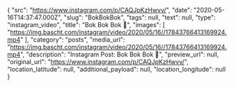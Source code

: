 {
  "src": "https://www.instagram.com/p/CAQJpKzHwvv/",
  "date": "2020-05-16T14:37:47.000Z",
  "slug": "BokBokBok",
  "tags": null,
  "text": null,
  "type": "instagram_video",
  "title": "Bok Bok Bok 🐔",
  "images": [
    "https://img.bascht.com/instagram/video/2020/05/16//17843766413169924.mp4"
  ],
  "category": "posts",
  "media_url": "https://img.bascht.com/instagram/video/2020/05/16//17843766413169924.mp4",
  "description": "Instagram Post: Bok Bok Bok 🐔",
  "preview_url": null,
  "original_url": "https://www.instagram.com/p/CAQJpKzHwvv/",
  "location_latitude": null,
  "additional_payload": null,
  "location_longitude": null
}
